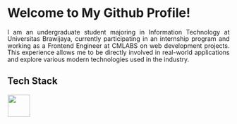 # Welcome to My Github Profile!
<p align="justify" style="line-height: 1.1;">
I am an undergraduate student majoring in Information Technology at Universitas Brawijaya, currently participating in an internship program and working as a Frontend Engineer at CMLABS on web development projects. This experience allows me to be directly involved in real-world applications and explore various modern technologies used in the industry.
</p>





## Tech Stack
  <img src="https://skillicons.dev/icons?i=javascript,cpp,html,css,nodejs,react,bootstrap,photoshop,python,flutter,debian,tailwind,php,docker,figma" height="50" style="margin: 1px"/> 
</p>







